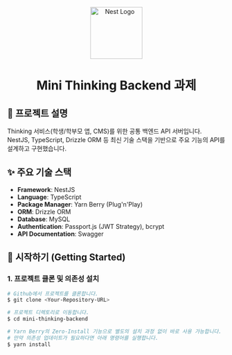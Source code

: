 <p align="center">
  <a href="http://nestjs.com/" target="blank"><img src="https://nestjs.com/img/logo-small.svg" width="120" alt="Nest Logo" /></a>
</p>

<h1 align="center">Mini Thinking Backend 과제</h1>

## 📝 프로젝트 설명

Thinking 서비스(학생/학부모 앱, CMS)를 위한 공통 백엔드 API 서버입니다. NestJS, TypeScript, Drizzle ORM 등 최신 기술 스택을 기반으로 주요 기능의 API를 설계하고 구현했습니다.

## ✨ 주요 기술 스택

- **Framework**: NestJS
- **Language**: TypeScript
- **Package Manager**: Yarn Berry (Plug'n'Play)
- **ORM**: Drizzle ORM
- **Database**: MySQL
- **Authentication**: Passport.js (JWT Strategy), bcrypt
- **API Documentation**: Swagger

## 🚀 시작하기 (Getting Started)

### 1. 프로젝트 클론 및 의존성 설치

```bash
# Github에서 프로젝트를 클론합니다.
$ git clone <Your-Repository-URL>

# 프로젝트 디렉토리로 이동합니다.
$ cd mini-thinking-backend

# Yarn Berry의 Zero-Install 기능으로 별도의 설치 과정 없이 바로 사용 가능합니다.
# 만약 의존성 업데이트가 필요하다면 아래 명령어를 실행합니다.
$ yarn install
```
